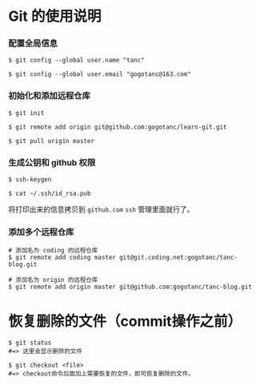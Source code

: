 # Git 的使用说明

### 配置全局信息

```shell
$ git config --global user.name "tanc"

$ git config --global user.email "gogotanc@163.com"
```


### 初始化和添加远程仓库

```shell
$ git init

$ git remote add origin git@github.com:gogotanc/learn-git.git

$ git pull origin master
```

### 生成公钥和 github 权限

```shell
$ ssh-keygen

$ cat ~/.ssh/id_rsa.pub
```

将打印出来的信息拷贝到 `github.com` `ssh` 管理里面就行了。

### 添加多个远程仓库

```shell
# 添加名为 coding 的远程仓库
$ git remote add coding master git@git.coding.net:gogotanc/tanc-blog.git

# 添加名为 origin 的远程仓库
$ git remote add origin master git@github.com:gogotanc/tanc-blog.git 
```

# 恢复删除的文件（commit操作之前）

```shell
$ git status
#=> 这里会显示删除的文件

$ git checkout <file>
#=> checkout命令后面加上需要恢复的文件，即可恢复删除的文件。
```



